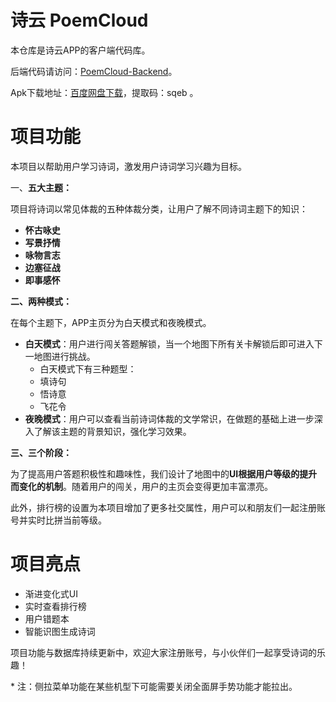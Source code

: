# 诗云 PoemCloud

本仓库是诗云APP的客户端代码库。

后端代码请访问：[PoemCloud-Backend](https://github.com/ShawnShawnYou/PoemCloud-Backend)。

Apk下载地址：[百度网盘下载](https://pan.baidu.com/s/1gPxsqreAnUoQ7fRziZHq2Q)，提取码：sqeb 。



# 项目功能

本项目以帮助用户学习诗词，激发用户诗词学习兴趣为目标。

一、**五大主题：**

项目将诗词以常见体裁的五种体裁分类，让用户了解不同诗词主题下的知识：

* **怀古咏史**
* **写景抒情**
* **咏物言志**
* **边塞征战**
* **即事感怀**



**二、两种模式：**

在每个主题下，APP主页分为白天模式和夜晚模式。

* **白天模式**：用户进行闯关答题解锁，当一个地图下所有关卡解锁后即可进入下一地图进行挑战。
  * 白天模式下有三种题型：
  * 填诗句
  * 悟诗意
  * 飞花令
* **夜晚模式**：用户可以查看当前诗词体裁的文学常识，在做题的基础上进一步深入了解该主题的背景知识，强化学习效果。



**三、三个阶段：**

为了提高用户答题积极性和趣味性，我们设计了地图中的**UI根据用户等级的提升而变化的机制**。随着用户的闯关，用户的主页会变得更加丰富漂亮。



此外，排行榜的设置为本项目增加了更多社交属性，用户可以和朋友们一起注册账号并实时比拼当前等级。



# 项目亮点

* 渐进变化式UI
* 实时查看排行榜
* 用户错题本
* 智能识图生成诗词

项目功能与数据库持续更新中，欢迎大家注册账号，与小伙伴们一起享受诗词的乐趣！

\* 注：侧拉菜单功能在某些机型下可能需要关闭全面屏手势功能才能拉出。
